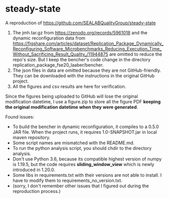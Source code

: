 # steady-state
A reproduction of https://github.com/SEALABQualityGroup/steady-state

1. The jmh.tar.gz from https://zenodo.org/records/5961018 and the dynamic reconfiguration data from https://figshare.com/articles/dataset/Replication_Package_Dynamically_Reconfiguring_Software_Microbenchmarks_Reducing_Execution_Time_Without_Sacrificing_Result_Quality_/11944875 are omitted to reduce the repo's size. But I keep the bencher's code change in the directory replication_package_fse20_laaber/bencher. 
2. The json files in data are omitted because they are not GitHub-friendly. They can be downloaded with the instructions in the original GitHub project.
3. All the figures and csv results are here for verification. 

Since the figures being uploaded to GitHub will lose the original modification datetime, I use a figure.zip to store all the figure PDF **keeping the original modification datetime when they were generated**.

Found issues: 
- To build the bencher in dynamic reconfiguration, it compiles to a 0.5.0 JAR file. When the project runs, it requires 1.0-SNAPSHOT.jar in local maven repository.
- Some script names are mismatched with the README.md.
- To run the python analysis script, you should chdir to the directory analysis.
- Don't use Python 3.6, because its compatible highest version of numpy is 1.19.5, but the code requires **sliding_window_view** which is newly introduced in 1.20.0.
- Some libs in requirements.txt with their versions are not able to install. I have to modify them to requirements_no_version.txt.
- (sorry, I don't remember other issues that I figured out during the reproduction process.)

